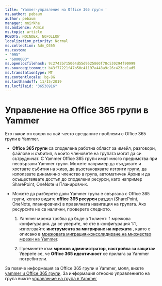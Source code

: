 ```yaml
---
title: 'Yammer-управление на Office 365 групи '
ms.author: pebaum
author: pebaum
manager: mnirkhe
ms.audience: Admin
ms.topic: article
ROBOTS: NOINDEX, NOFOLLOW
localization_priority: Normal
ms.collection: Adm_O365
ms.custom:
- "995"
- "6000003"
ms.openlocfilehash: 9c2742b715064d55d9525860f78c530294f90999
ms.sourcegitcommit: b43f77221f47b50c41197a448a9c26c423ce1ad5
ms.translationtype: MT
ms.contentlocale: bg-BG
ms.lasthandoff: 11/15/2019
ms.locfileid: "36530916"
---
```

# <a name="manage-office-365-groups-in-yammer"></a>Управление на Office 365 групи в Yammer

Ето някои отговори на най-често срещаните проблеми с Office 365 групи в Yammer.

* **Office 365 групи** са споделена работна област за имейл, разговори, файлове и събития, в които членовете на групата могат да си сътрудничат. С Yammer Office 365 групи имат много предимства при несвързани Yammer групи. Можете например да създавате и хоствате събития на живо, да възстановявате изтрити групи, да използвате динамично членство в група, автоматичен Архив и да осъществявате достъп до споделени ресурси, като например SharePoint, OneNote и Планировчик.

* Можете да разберете дали Yammer група е свързана с Office 365 групи, когато видите **office 365 ресурси** раздел (SharePoint, OneNote, планировчик) в правилната навигация на групата. Ако ресурсите не са налични, проверете следното.

  1. Yammer мрежа трябва да бъде в 1 клиент: 1 мрежова конфигурация. да се уверите, че сте в конфигурация 1:1, използвайте **инструмента за мигриране на мрежата** , както е описано в [мрежовата миграция-консолидиране на множество мрежи на Yammer](https://docs.microsoft.com/yammer/configure-your-yammer-network/consolidate-multiple-yammer-networks).

  2. Преминете към **мрежов администратор, настройка за защита**и Уверете се, че **Office 365 идентичност** се прилага за Yammer потребители.

За повече информация за Office 365 групи и Yammer, моля, вижте [yammer и Office 365 групи](https://docs.microsoft.com/yammer/manage-yammer-groups/yammer-and-office-365-groups?redirectSourcePath=%252fen-us%252farticle%252fYammer-and-Office-365-Groups-d8c239dc-a48b-47ab-b85e-6b4b8191a869). За информация относно управлението на група вижте [управление на група в Yammer](https://support.office.com/article/Manage-a-group-in-Yammer-6e05c6d6-5548-4c88-89cd-e6757a514ef2)
